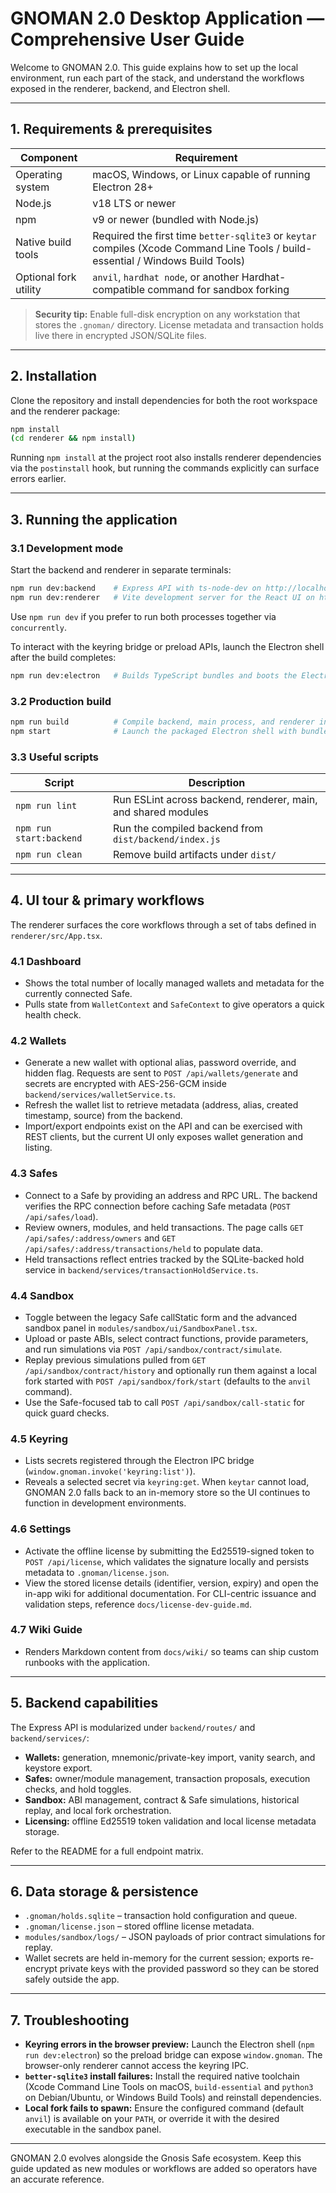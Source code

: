 # GNOMAN 2.0 Desktop Application — Comprehensive User Guide

Welcome to GNOMAN 2.0. This guide explains how to set up the local environment, run each part of the stack,
and understand the workflows exposed in the renderer, backend, and Electron shell.

---

## 1. Requirements & prerequisites

| Component | Requirement |
| --- | --- |
| Operating system | macOS, Windows, or Linux capable of running Electron 28+ |
| Node.js | v18 LTS or newer |
| npm | v9 or newer (bundled with Node.js) |
| Native build tools | Required the first time `better-sqlite3` or `keytar` compiles (Xcode Command Line Tools / build-essential / Windows Build Tools) |
| Optional fork utility | `anvil`, `hardhat node`, or another Hardhat-compatible command for sandbox forking |

> **Security tip:** Enable full-disk encryption on any workstation that stores the `.gnoman/` directory.
> License metadata and transaction holds live there in encrypted JSON/SQLite files.

---

## 2. Installation

Clone the repository and install dependencies for both the root workspace and the renderer package:

```bash
npm install
(cd renderer && npm install)
```

Running `npm install` at the project root also installs renderer dependencies via the `postinstall` hook,
but running the commands explicitly can surface errors earlier.

---

## 3. Running the application

### 3.1 Development mode

Start the backend and renderer in separate terminals:

```bash
npm run dev:backend    # Express API with ts-node-dev on http://localhost:4399
npm run dev:renderer   # Vite development server for the React UI on http://localhost:5173
```

Use `npm run dev` if you prefer to run both processes together via `concurrently`.

To interact with the keyring bridge or preload APIs, launch the Electron shell after the build completes:

```bash
npm run dev:electron   # Builds TypeScript bundles and boots the Electron window
```

### 3.2 Production build

```bash
npm run build          # Compile backend, main process, and renderer into dist/
npm start              # Launch the packaged Electron shell with bundled assets
```

### 3.3 Useful scripts

| Script | Description |
| --- | --- |
| `npm run lint` | Run ESLint across backend, renderer, main, and shared modules |
| `npm run start:backend` | Run the compiled backend from `dist/backend/index.js` |
| `npm run clean` | Remove build artifacts under `dist/` |

---

## 4. UI tour & primary workflows

The renderer surfaces the core workflows through a set of tabs defined in `renderer/src/App.tsx`.

### 4.1 Dashboard
- Shows the total number of locally managed wallets and metadata for the currently connected Safe.
- Pulls state from `WalletContext` and `SafeContext` to give operators a quick health check.

### 4.2 Wallets
- Generate a new wallet with optional alias, password override, and hidden flag. Requests are sent to
  `POST /api/wallets/generate` and secrets are encrypted with AES-256-GCM inside
  `backend/services/walletService.ts`.
- Refresh the wallet list to retrieve metadata (address, alias, created timestamp, source) from the backend.
- Import/export endpoints exist on the API and can be exercised with REST clients, but the current UI only
  exposes wallet generation and listing.

### 4.3 Safes
- Connect to a Safe by providing an address and RPC URL. The backend verifies the RPC connection before
  caching Safe metadata (`POST /api/safes/load`).
- Review owners, modules, and held transactions. The page calls `GET /api/safes/:address/owners` and
  `GET /api/safes/:address/transactions/held` to populate data.
- Held transactions reflect entries tracked by the SQLite-backed hold service in
  `backend/services/transactionHoldService.ts`.

### 4.4 Sandbox
- Toggle between the legacy Safe callStatic form and the advanced sandbox panel in
  `modules/sandbox/ui/SandboxPanel.tsx`.
- Upload or paste ABIs, select contract functions, provide parameters, and run simulations via
  `POST /api/sandbox/contract/simulate`.
- Replay previous simulations pulled from `GET /api/sandbox/contract/history` and optionally run them against
  a local fork started with `POST /api/sandbox/fork/start` (defaults to the `anvil` command).
- Use the Safe-focused tab to call `POST /api/sandbox/call-static` for quick guard checks.

### 4.5 Keyring
- Lists secrets registered through the Electron IPC bridge (`window.gnoman.invoke('keyring:list')`).
- Reveals a selected secret via `keyring:get`. When `keytar` cannot load, GNOMAN 2.0 falls back to an
  in-memory store so the UI continues to function in development environments.

### 4.6 Settings
- Activate the offline license by submitting the Ed25519-signed token to `POST /api/license`, which validates
  the signature locally and persists metadata to `.gnoman/license.json`.
- View the stored license details (identifier, version, expiry) and open the in-app wiki for additional
  documentation. For CLI-centric issuance and validation steps, reference `docs/license-dev-guide.md`.

### 4.7 Wiki Guide
- Renders Markdown content from `docs/wiki/` so teams can ship custom runbooks with the application.

---

## 5. Backend capabilities

The Express API is modularized under `backend/routes/` and `backend/services/`:

- **Wallets:** generation, mnemonic/private-key import, vanity search, and keystore export.
- **Safes:** owner/module management, transaction proposals, execution checks, and hold toggles.
- **Sandbox:** ABI management, contract & Safe simulations, historical replay, and local fork orchestration.
- **Licensing:** offline Ed25519 token validation and local license metadata storage.

Refer to the README for a full endpoint matrix.

---

## 6. Data storage & persistence

- `.gnoman/holds.sqlite` – transaction hold configuration and queue.
- `.gnoman/license.json` – stored offline license metadata.
- `modules/sandbox/logs/` – JSON payloads of prior contract simulations for replay.
- Wallet secrets are held in-memory for the current session; exports re-encrypt private keys with the
  provided password so they can be stored safely outside the app.

---

## 7. Troubleshooting

- **Keyring errors in the browser preview:** Launch the Electron shell (`npm run dev:electron`) so the
  preload bridge can expose `window.gnoman`. The browser-only renderer cannot access the keyring IPC.
- **`better-sqlite3` install failures:** Install the required native toolchain (Xcode Command Line Tools on
  macOS, `build-essential` and `python3` on Debian/Ubuntu, or Windows Build Tools) and reinstall
  dependencies.
- **Local fork fails to spawn:** Ensure the configured command (default `anvil`) is available on your
  `PATH`, or override it with the desired executable in the sandbox panel.

---

GNOMAN 2.0 evolves alongside the Gnosis Safe ecosystem. Keep this guide updated as new modules or workflows
are added so operators have an accurate reference.
